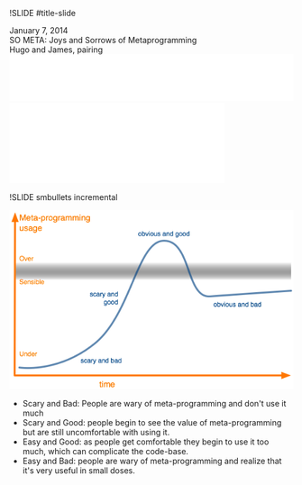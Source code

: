 !SLIDE #title-slide

<div id="main-block">
  <div id="date">January 7, 2014</div>
  <div id="title">
    <span id="main-title">SO META:</span>
    <span id="subtitle">Joys and Sorrows of Metaprogramming</span>
  </div>
  <div id="authors">
    Hugo and James, pairing
  </div>
</div>
<div id="sponsors">
  <div id="tw-logo"><img src="img/tw.png"></div>
  <div id="cr-logo"><img src="img/chicagoruby.png"></div>
</div>

!SLIDE smbullets incremental

![ruby at tw](img/metaprogramming.png)

- Scary and Bad: People are wary of meta-programming and don't use it much
- Scary and Good: people begin to see the value of meta-programming but are still uncomfortable with using it.
- Easy and Good: as people get comfortable they begin to use it too much, which can complicate the code-base.
- Easy and Bad: people are wary of meta-programming and realize that it's very useful in small doses.
